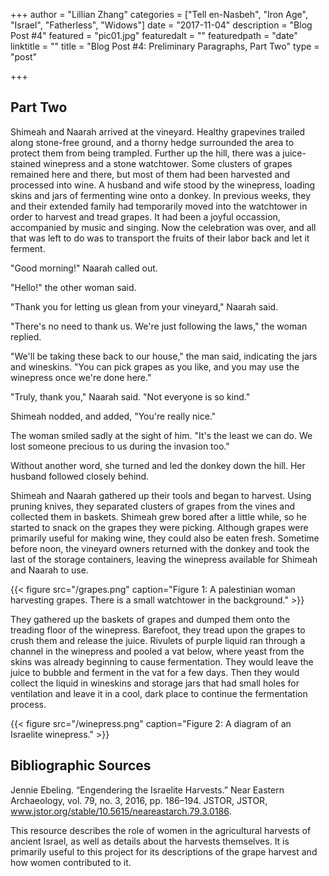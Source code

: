 +++
author = "Lillian Zhang"
categories = ["Tell en-Nasbeh", "Iron Age", "Israel", "Fatherless", "Widows"]
date = "2017-11-04"
description = "Blog Post #4"
featured = "pic01.jpg"
featuredalt = ""
featuredpath = "date"
linktitle = ""
title = "Blog Post #4: Preliminary Paragraphs, Part Two"
type = "post"

+++

## Part Two

Shimeah and Naarah arrived at the vineyard. Healthy grapevines trailed along stone-free ground, and a thorny hedge surrounded the area to protect them from being trampled. Further up the hill, there was a juice-stained winepress and a stone watchtower. Some clusters of grapes remained here and there, but most of them had been harvested and processed into wine. A husband and wife stood by the winepress, loading skins and jars of fermenting wine onto a donkey. In previous weeks, they and their extended family had temporarily moved into the watchtower in order to harvest and tread grapes. It had been a joyful occassion, accompanied by music and singing. Now the celebration was over, and all that was left to do was to transport the fruits of their labor back and let it ferment.

"Good morning!" Naarah called out. 

"Hello!" the other woman said.

"Thank you for letting us glean from your vineyard," Naarah said. 

"There's no need to thank us. We're just following the laws," the woman replied.

"We'll be taking these back to our house," the man said, indicating the jars and wineskins. "You can pick grapes as you like, and you may use the winepress once we're done here."

"Truly, thank you," Naarah said. "Not everyone is so kind."

Shimeah nodded, and added, "You're really nice."

The woman smiled sadly at the sight of him. "It's the least we can do. We lost someone precious to us during the invasion too."

Without another word, she turned and led the donkey down the hill. Her husband followed closely behind.

Shimeah and Naarah gathered up their tools and began to harvest. Using pruning knives, they separated clusters of grapes from the vines and collected them in baskets. Shimeah grew bored after a little while, so he started to snack on the grapes they were picking. Although grapes were primarily useful for making wine, they could also be eaten fresh. Sometime before noon, the vineyard owners returned with the donkey and took the last of the storage containers, leaving the winepress available for Shimeah and Naarah to use.

{{< figure src="/grapes.png" caption="Figure 1: A palestinian woman harvesting grapes. There is a small watchtower in the background." >}}

They gathered up the baskets of grapes and dumped them onto the treading floor of the winepress. Barefoot, they tread upon the grapes to crush them and release the juice. Rivulets of purple liquid ran through a channel in the winepress and pooled a vat below, where yeast from the skins was already beginning to cause fermentation. They would leave the juice to bubble and ferment in the vat for a few days. Then they would collect the liquid in wineskins and storage jars that had small holes for ventilation and leave it in a cool, dark place to continue the fermentation process.

{{< figure src="/winepress.png" caption="Figure 2: A diagram of an Israelite winepress." >}}


## Bibliographic Sources

Jennie Ebeling. “Engendering the Israelite Harvests.” Near Eastern Archaeology, vol. 79, no. 3, 2016, pp. 186–194. JSTOR, JSTOR, www.jstor.org/stable/10.5615/neareastarch.79.3.0186.

This resource describes the role of women in the agricultural harvests of ancient Israel, as well as details about the harvests themselves. It is primarily useful to this project for its descriptions of the grape harvest and how women contributed to it.

<!--Isaiah 5:2New International Version (NIV)

2 He dug it up and cleared it of stones
    and planted it with the choicest vines.
He built a watchtower in it
    and cut out a winepress as well.
Then he looked for a crop of good grapes,
    but it yielded only bad fruit. -->

